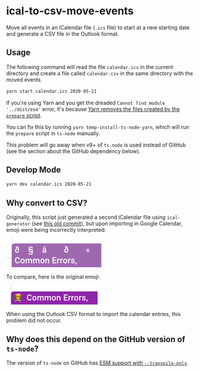 # ical-to-csv-move-events

Move all events in an iCalendar file (`.ics` file) to start at a new starting date and generate a CSV file in the Outlook format.

## Usage

The following command will read the file `calendar.ics` in the current directory and create a file called `calendar.csv` in the same directory with the moved events.

```sh
yarn start calendar.ics 2020-05-21
```

If you're using Yarn and you get the dreaded `Cannot find module '../dist/esm'` error, it's because [Yarn removes the files created by the `prepare` script](https://github.com/yarnpkg/yarn/issues/5235#issuecomment-571206092).

You can fix this by running `yarn temp-install-ts-node-yarn`, which will run the `prepare` script in `ts-node` manually.

This problem will go away when v9+ of `ts-node` is used instead of GitHub (see the section about the GitHub dependency below).

## Develop Mode

```sh
yarn dev calendar.ics 2020-05-21
```

## Why convert to CSV?

Originally, this script just generated a second iCalendar file using `ical-generator` (see [this old commit](https://github.com/upleveled/ical-to-csv-move-events/commit/60a116a9c4bcafdd48a70301c3eef267c306a2e6)), but upon importing in Google Calendar, emoji were being incorrectly interpreted:

<img src=".readme/google-calendar-broken-emoji.png" alt="Screenshot of Google Calendar entries showing broken emoji">

To compare, here is the original emoji:

<img src=".readme/google-calendar-working-emoji.png" alt="Screenshot of Google Calendar entries showing working emoji">

When using the Outlook CSV format to import the calendar entries, this problem did not occur.

## Why does this depend on the GitHub version of `ts-node`?

The version of `ts-node` on GitHub has [ESM support with `--transpile-only`](https://github.com/TypeStrong/ts-node/pull/1102).
